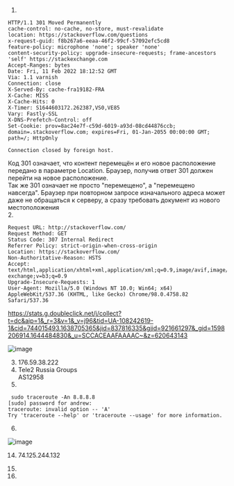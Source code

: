 1. 
```
HTTP/1.1 301 Moved Permanently
cache-control: no-cache, no-store, must-revalidate
location: https://stackoverflow.com/questions
x-request-guid: f8b267a6-eeaa-46f2-99cf-57092efc5cd8
feature-policy: microphone 'none'; speaker 'none'
content-security-policy: upgrade-insecure-requests; frame-ancestors 'self' https://stackexchange.com
Accept-Ranges: bytes
Date: Fri, 11 Feb 2022 18:12:52 GMT
Via: 1.1 varnish
Connection: close
X-Served-By: cache-fra19182-FRA
X-Cache: MISS
X-Cache-Hits: 0
X-Timer: S1644603172.262387,VS0,VE85
Vary: Fastly-SSL
X-DNS-Prefetch-Control: off
Set-Cookie: prov=8ac24e7f-c59d-6019-a93d-08cd44876ccb; domain=.stackoverflow.com; expires=Fri, 01-Jan-2055 00:00:00 GMT; path=/; HttpOnly

Connection closed by foreign host.
```
Код 301 означает, что контент перемещён и его новое расположение передано в параметре Location. Браузер, получив ответ 301 должен перейти на новое расположение.  
Так же 301 означает не просто "перемещено", а "перемещено навсегда". Браузер при повторном запросе изначального адреса может даже не обращаться к серверу, а сразу требовать   документ из нового местоположения  
2.
```
Request URL: http://stackoverflow.com/
Request Method: GET
Status Code: 307 Internal Redirect
Referrer Policy: strict-origin-when-cross-origin
Location: https://stackoverflow.com/
Non-Authoritative-Reason: HSTS
Accept: text/html,application/xhtml+xml,application/xml;q=0.9,image/avif,image/webp,image/apng,*/*;q=0.8,application/signed-exchange;v=b3;q=0.9
Upgrade-Insecure-Requests: 1
User-Agent: Mozilla/5.0 (Windows NT 10.0; Win64; x64) AppleWebKit/537.36 (KHTML, like Gecko) Chrome/98.0.4758.82 Safari/537.36
```
https://stats.g.doubleclick.net/j/collect?t=dc&aip=1&_r=3&v=1&_v=j96&tid=UA-108242619-1&cid=744015493.1638705365&jid=837816335&gjid=921661297&_gid=1598206914.1644484830&_u=SCCACEAAFAAAAC~&z=620643143

![image](https://user-images.githubusercontent.com/95243483/153649918-b446653e-3ff5-433e-b132-98095988d8d5.png)

3. 176.59.38.222  
4. Tele2 Russia Groups  
   AS12958  
5.
```
 sudo traceroute -An 8.8.8.8
[sudo] password for andrew:
traceroute: invalid option -- 'A'
Try 'traceroute --help' or 'traceroute --usage' for more information.
```
6.
![image](https://user-images.githubusercontent.com/95243483/153654764-ff477695-5dab-46e2-9532-a586711f959e.png)


 14. 74.125.244.132 

7. 
7.
